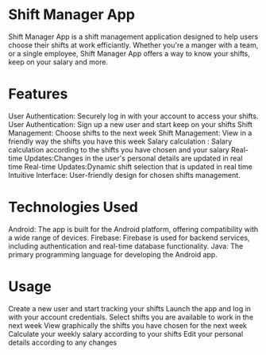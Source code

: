 # Shift Manager App
Shift Manager App is a shift management application designed to help users choose their shifts at work efficiantly. Whether you're a manger with a team, or a single employee, Shift Manager App offers a way to know your shifts, keep on your salary and more. 

# Features
User Authentication: Securely log in with your account to access your shifts.
User Authentication: Sign up a new user and start keep on your shifts
Shift Management: Choose shifts to the next week
Shift Management: View in a friendly way the shifts you have this week
Salary calculation : Salary calculation according to the shifts you have chosen and your salary
Real-time Updates:Changes in the user's personal details are updated in real time
Real-time Updates:Dynamic shift selection that is updated in real time
Intuitive Interface: User-friendly design for chosen shifts management.

# Technologies Used
Android: The app is built for the Android platform, offering compatibility with a wide range of devices.
Firebase: Firebase is used for backend services, including authentication and real-time database functionality.
Java: The primary programming language for developing the Android app.

# Usage
Create a new user and start tracking your shifts
Launch the app and log in with your account credentials.
Select shifts you are available to work in the next week
View graphically the shifts you have chosen for the next week
Calculate your weekly salary according to your shifts
Edit your personal details according to any changes

